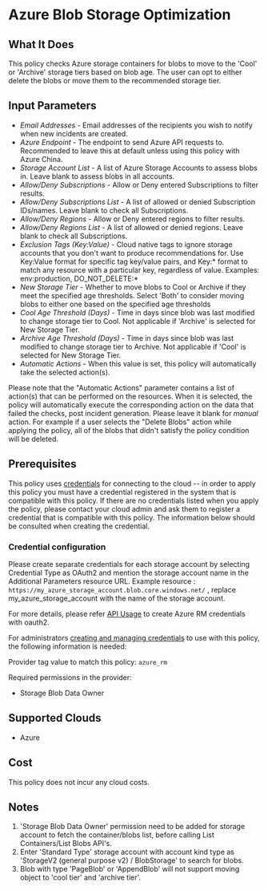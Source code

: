 # Azure Blob Storage Optimization

## What It Does

This policy checks Azure storage containers for blobs to move to the 'Cool' or 'Archive' storage tiers based on blob age. The user can opt to either delete the blobs or move them to the recommended storage tier.

## Input Parameters

- *Email Addresses* - Email addresses of the recipients you wish to notify when new incidents are created.
- *Azure Endpoint* - The endpoint to send Azure API requests to. Recommended to leave this at default unless using this policy with Azure China.
- *Storage Account List* - A list of Azure Storage Accounts to assess blobs in. Leave blank to assess blobs in all accounts.
- *Allow/Deny Subscriptions* - Allow or Deny entered Subscriptions to filter results.
- *Allow/Deny Subscriptions List* - A list of allowed or denied Subscription IDs/names. Leave blank to check all Subscriptions.
- *Allow/Deny Regions* - Allow or Deny entered regions to filter results.
- *Allow/Deny Regions List* - A list of allowed or denied regions. Leave blank to check all Subscriptions.
- *Exclusion Tags (Key:Value)* - Cloud native tags to ignore storage accounts that you don't want to produce recommendations for. Use Key:Value format for specific tag key/value pairs, and Key:\* format to match any resource with a particular key, regardless of value. Examples: env:production, DO_NOT_DELETE:\*
- *New Storage Tier* - Whether to move blobs to Cool or Archive if they meet the specified age thresholds. Select 'Both' to consider moving blobs to either one based on the specified age thresholds
- *Cool Age Threshold (Days)* - Time in days since blob was last modified to change storage tier to Cool. Not applicable if 'Archive' is selected for New Storage Tier.
- *Archive Age Threshold (Days)* - Time in days since blob was last modified to change storage tier to Archive. Not applicable if 'Cool' is selected for New Storage Tier.
- *Automatic Actions* - When this value is set, this policy will automatically take the selected action(s).

Please note that the "Automatic Actions" parameter contains a list of action(s) that can be performed on the resources. When it is selected, the policy will automatically execute the corresponding action on the data that failed the checks, post incident generation. Please leave it blank for *manual* action.
For example if a user selects the "Delete Blobs" action while applying the policy, all of the blobs that didn't satisfy the policy condition will be deleted.

## Prerequisites

This policy uses [credentials](https://docs.flexera.com/flexera/EN/Automation/ManagingCredentialsExternal.htm) for connecting to the cloud -- in order to apply this policy you must have a credential registered in the system that is compatible with this policy. If there are no credentials listed when you apply the policy, please contact your cloud admin and ask them to register a credential that is compatible with this policy. The information below should be consulted when creating the credential.

### Credential configuration

Please create separate credentials for each storage account by selecting Credential Type as OAuth2 and mention the storage account name in the Additional Parameters resource URL.
Example resource : `https://my_azure_storage_account.blob.core.windows.net/` , replace my_azure_storage_account with the name of the storage account.

For more details, please refer [API Usage](https://docs.flexera.com/flexera/EN/Automation/ManagingCredentialsExternal.htm#provider-specific-credentials--azure--) to create Azure RM credentials with oauth2.

For administrators [creating and managing credentials](https://docs.flexera.com/flexera/EN/Automation/ManagingCredentialsExternal.htm) to use with this policy, the following information is needed:

Provider tag value to match this policy: `azure_rm`

Required permissions in the provider:

- Storage Blob Data Owner

## Supported Clouds

- Azure

## Cost

This policy does not incur any cloud costs.

## Notes

1. 'Storage Blob Data Owner' permission need to be added for storage account to fetch the container/blobs list, before calling List Containers/List Blobs API's.
1. Enter 'Standard Type' storage account with account kind type as 'StorageV2 (general purpose v2) / BlobStorage' to search for blobs.
1. Blob with type 'PageBlob' or 'AppendBlob' will not support moving object to 'cool tier' and 'archive tier'.
